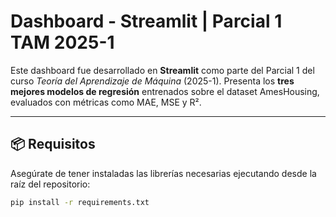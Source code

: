 # Dashboard - Streamlit | Parcial 1 TAM 2025-1

Este dashboard fue desarrollado en **Streamlit** como parte del Parcial 1 del curso *Teoría del Aprendizaje de Máquina* (2025-1). Presenta los **tres mejores modelos de regresión** entrenados sobre el dataset AmesHousing, evaluados con métricas como MAE, MSE y R².

---

## 📦 Requisitos

Asegúrate de tener instaladas las librerías necesarias ejecutando desde la raíz del repositorio:

```bash
pip install -r requirements.txt
